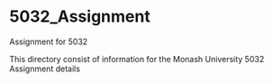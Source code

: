 # 5032_Assignment
Assignment for 5032

This directory consist of information for the Monash University 5032 Assignment details
